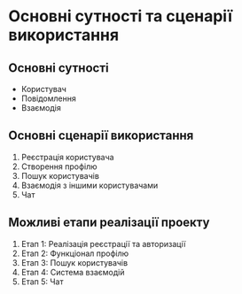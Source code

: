 # Основні сутності та сценарії використання
## Основні сутності
- Користувач
- Повідомлення
- Взаємодія

## Основні сценарії використання
1. Реєстрація користувача
2. Створення профілю
3. Пошук користувачів
4. Взаємодія з іншими користувачами
5. Чат

## Можливі етапи реалізації проекту
1. Етап 1: Реалізація реєстрації та авторизації
2. Етап 2: Функціонал профілю
3. Етап 3: Пошук користувачів
4. Етап 4: Система взаємодій
5. Етап 5: Чат